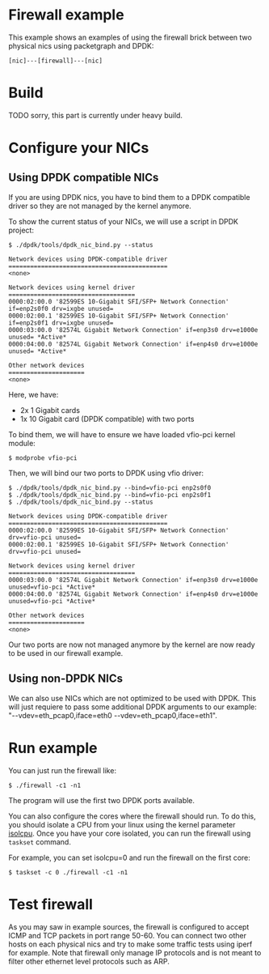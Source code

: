 # Firewall example

This example shows an examples of using the firewall brick between two physical
nics using packetgraph and DPDK:

```
[nic]---[firewall]---[nic]
```

# Build

TODO sorry, this part is currently under heavy build.

# Configure your NICs

## Using DPDK compatible NICs

If you are using DPDK nics, you have to bind them to a DPDK compatible driver
so they are not managed by the kernel anymore.

To show the current status of your NICs, we will use a script in DPDK project:
```
$ ./dpdk/tools/dpdk_nic_bind.py --status

Network devices using DPDK-compatible driver
============================================
<none>

Network devices using kernel driver
===================================
0000:02:00.0 '82599ES 10-Gigabit SFI/SFP+ Network Connection' if=enp2s0f0 drv=ixgbe unused=
0000:02:00.1 '82599ES 10-Gigabit SFI/SFP+ Network Connection' if=enp2s0f1 drv=ixgbe unused=
0000:03:00.0 '82574L Gigabit Network Connection' if=enp3s0 drv=e1000e unused= *Active*
0000:04:00.0 '82574L Gigabit Network Connection' if=enp4s0 drv=e1000e unused= *Active*

Other network devices
=====================
<none>
```

Here, we have:
- 2x 1 Gigabit cards
- 1x 10 Gigabit card (DPDK compatible) with two ports

To bind them, we will have to ensure we have loaded vfio-pci kernel module:
```
$ modprobe vfio-pci
```

Then, we will bind our two ports to DPDK using vfio driver:

```
$ ./dpdk/tools/dpdk_nic_bind.py --bind=vfio-pci enp2s0f0
$ ./dpdk/tools/dpdk_nic_bind.py --bind=vfio-pci enp2s0f1
$ ./dpdk/tools/dpdk_nic_bind.py --status

Network devices using DPDK-compatible driver
============================================
0000:02:00.0 '82599ES 10-Gigabit SFI/SFP+ Network Connection' drv=vfio-pci unused=
0000:02:00.1 '82599ES 10-Gigabit SFI/SFP+ Network Connection' drv=vfio-pci unused=

Network devices using kernel driver
===================================
0000:03:00.0 '82574L Gigabit Network Connection' if=enp3s0 drv=e1000e unused=vfio-pci *Active*
0000:04:00.0 '82574L Gigabit Network Connection' if=enp4s0 drv=e1000e unused=vfio-pci *Active*

Other network devices
=====================
<none>
```

Our two ports are now not managed anymore by the kernel are now ready to be used
in our firewall example.

## Using non-DPDK NICs

We can also use NICs which are not optimized to be used with DPDK.
This will just requiere to pass some additional DPDK arguments to our example:
"--vdev=eth_pcap0,iface=eth0 --vdev=eth_pcap0,iface=eth1".

# Run example

You can just run the firewall like:
```
$ ./firewall -c1 -n1
```

The program will use the first two DPDK ports available.

You can also configure the cores where the firewall should run. To do this,
you should isolate a CPU from your linux using the kernel parameter
[isolcpu](http://www.linuxtopia.org/online_books/linux_kernel/kernel_configuration/re46.html).
Once you have your core isolated, you can run the firewall using ```taskset```
command.

For example, you can set isolcpu=0 and run the firewall on the first core:
```
$ taskset -c 0 ./firewall -c1 -n1
```

# Test firewall

As you may saw in example sources, the firewall is configured to accept ICMP and
TCP packets in port range 50-60.
You can connect two other hosts on each physical nics and try to make some
traffic tests using iperf for example.
Note that firewall only manage IP protocols and is not meant to filter other
ethernet level protocols such as ARP.


